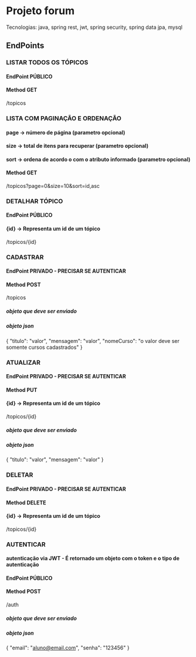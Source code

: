 # Projeto forum 
Tecnologias: java, spring rest, jwt, spring security, spring data jpa, mysql

## EndPoints

### LISTAR TODOS OS TÓPICOS
#### EndPoint PÚBLICO
#### Method GET
/topicos

### LISTA COM PAGINAÇÃO E ORDENAÇÃO
#### page -> número de página (parametro opcional)
#### size -> total de itens para recuperar (parametro opcional)
#### sort -> ordena de acordo o com o atributo informado (parametro opcional)
#### Method GET
/topicos?page=0&size=10&sort=id,asc

### DETALHAR TÓPICO
#### EndPoint PÚBLICO
#### {id} -> Representa um id de um tópico
/topicos/{id}

### CADASTRAR
#### EndPoint PRIVADO - PRECISAR SE AUTENTICAR
#### Method POST
/topicos

##### objeto que deve ser enviado 
##### objeto json
{
    "titulo": "valor",
    "mensagem": "valor",
    "nomeCurso": "o valor deve ser somente cursos cadastrados"
}

### ATUALIZAR
#### EndPoint PRIVADO - PRECISAR SE AUTENTICAR
#### Method PUT
#### {id} -> Representa um id de um tópico
/topicos/{id}

##### objeto que deve ser enviado
##### objeto json
{
    "titulo": "valor",
    "mensagem": "valor"
}

### DELETAR
#### EndPoint PRIVADO - PRECISAR SE AUTENTICAR
#### Method DELETE
#### {id} -> Representa um id de um tópico
/topicos/{id}


### AUTENTICAR
#### autenticação via JWT - É retornado um objeto com o token e o tipo de autenticação
#### EndPoint PÚBLICO 
#### Method POST
/auth

##### objeto que deve ser enviado 
##### objeto json
{
    "email": "aluno@email.com",
    "senha": "123456"
}



